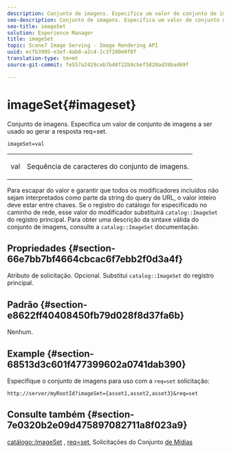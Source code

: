 ```yaml
---
description: Conjunto de imagens. Especifica um valor de conjunto de imagens a ser usado ao gerar a resposta req=set.
seo-description: Conjunto de imagens. Especifica um valor de conjunto de imagens a ser usado ao gerar a resposta req=set.
seo-title: imageSet
solution: Experience Manager
title: imageSet
topic: Scene7 Image Serving - Image Rendering API
uuid: ecfb3905-e3ef-4ab8-a2c4-2c3f200e0f0f
translation-type: tm+mt
source-git-commit: fe557a2429ceb7b48f22b9cbef5820ad39bad69f

---
```



# imageSet{#imageset}

Conjunto de imagens. Especifica um valor de conjunto de imagens a ser usado ao gerar a resposta req=set.

`imageSet=val`

<table id="simpletable_F697691D166C407D82233664814F4663"> 
 <tr class="strow"> 
  <td class="stentry"> <p><span class="codeph"> <span class="varname"> val</span></span> </p> </td> 
  <td class="stentry"> <p>Sequência de caracteres do conjunto de imagens. </p></td> 
 </tr> 
</table>

Para escapar do valor e garantir que todos os modificadores incluídos não sejam interpretados como parte da string do query de URL, o valor inteiro deve estar entre chaves. Se o registro do catálogo for especificado no caminho de rede, esse valor do modificador substituirá `catalog::ImageSet` do registro principal. Para obter uma descrição da sintaxe válida do conjunto de imagens, consulte a `catalog::ImageSet` documentação.

## Propriedades {#section-66e7bb7bf4664cbcac6f7ebb2f0d3a4f}

Atributo de solicitação. Opcional. Substitui `catalog::ImageSet` do registro principal.

## Padrão {#section-e8622ff40408450fb79d028f8d37fa6b}

Nenhum.

## Example {#section-68513d3c601f477399602a0741dab390}

Especifique o conjunto de imagens para uso com a `req=set` solicitação:

`http://server/myRootId?imageSet={asset1,asset2,asset3}&req=set`

## Consulte também {#section-7e0320b2e09d475897082711a8f023a9}

[catálogo::ImageSet](/help/aem-is-ir-api/is-api/image-catalog/image-serving-api-ref/c-image-catalog-reference/c-image-svg-data-reference/c-image-data-reference/r-imageset-cat.md) , [req=set](../../../../../is-api/http-ref/image-serving-api-ref/c-http-protocol-reference/c-command-reference/r-req/r-req.md#reference-907cdb4a97034db7ad94695f25552e76), Solicitações do Conjunto [de Mídias](../../../../../is-api/http-ref/image-serving-api-ref/c-http-protocol-reference/c-syntax-and-features/r-media-set-requests.md#reference-f2f2aa11208b47609fe17848d3b86a0b)
